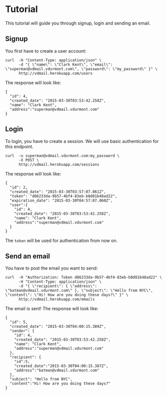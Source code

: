 # Tutorial

This tutorial will guide you through signup, login and sending an email.

## Signup

You first have to create a user account:

```
curl  -H "Content-Type: application/json" \
      -d "{ \"name\": \"Clark Kent\", \"email\": \"superman@vdmail.vdurmont.com\", \"password\": \"my_password\" }" \
      http://vdmail.herokuapp.com/users
```

The response will look like:

```
{
  "id": 4,
  "created_date": "2015-03-30T03:53:42.258Z",
  "name": "Clark Kent",
  "address":"superman@vdmail.vdurmont.com"
}
```

## Login

To login, you have to create a session. We will use basic authentication for this endpoint.

```
curl  -u superman@vdmail.vdurmont.com:my_password \
      -X POST \
      http://vdmail.herokuapp.com/sessions
```

The response will look like:

```
{
  "id": 2,
  "created_date": "2015-03-30T03:57:07.061Z",
  "token": "d86233da-9b57-4bf4-83eb-b0d81b48ad22",
  "expiration_date": "2015-03-30T04:57:07.060Z",
  "user":{
    "id": 4,
    "created_date": "2015-03-30T03:53:42.258Z",
    "name": "Clark Kent",
    "address":"superman@vdmail.vdurmont.com"
  }
}
```

The `token` will be used for authentication from now on.

## Send an email

You have to post the email you want to send:

```
curl  -H "Authorization: Token d86233da-9b57-4bf4-83eb-b0d81b48ad22" \
      -H "Content-Type: application/json" \
      -d "{ \"recipient\": { \"address\": \"batman@vdmail.vdurmont.com\" }, \"subject\": \"Hello from NYC\", \"content\": \"Hi! How are you doing these days?\" }" \
      http://vdmail.herokuapp.com/emails
```

The email is sent! The response will look like:

```
{
  "id": 5,
  "created_date": "2015-03-30T04:00:15.389Z",
  "sender": {
    "id": 4,
    "created_date": "2015-03-30T03:53:42.258Z",
    "name": "Clark Kent",
    "address":"superman@vdmail.vdurmont.com"
  },
  "recipient": {
    "id":5,
    "created_date":"2015-03-30T04:00:15.387Z",
    "address":"batman@vdmail.vdurmont.com"
  },
  "subject": "Hello from NYC",
  "content":"Hi! How are you doing these days?"
}
```
